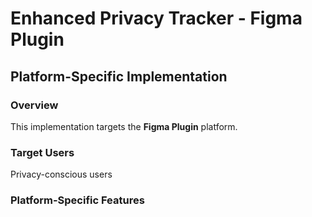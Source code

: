 # Enhanced Privacy Tracker - Figma Plugin

## Platform-Specific Implementation

### Overview
This implementation targets the **Figma Plugin** platform.

### Target Users
Privacy-conscious users

### Platform-Specific Features
